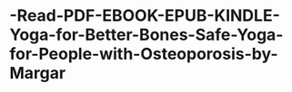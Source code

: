 # -Read-PDF-EBOOK-EPUB-KINDLE-Yoga-for-Better-Bones-Safe-Yoga-for-People-with-Osteoporosis-by-Margar